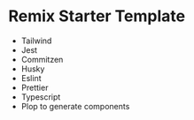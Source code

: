 # Remix Starter Template

- Tailwind
- Jest
- Commitzen
- Husky
- Eslint
- Prettier
- Typescript
- Plop to generate components
